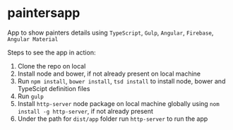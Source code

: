 # paintersapp
App to show painters details using `TypeScript`, `Gulp`, `Angular`, `Firebase`, `Angular Material`

Steps to see the app in action:

1. Clone the repo on local
2. Install node and bower, if not already present on local machine 
3. Run `npm install`, `bower install`, `tsd install` to install node, bower and TypeScipt definition files
4. Run `gulp`
5. Install `http-server` node package on local machine globally using `nom install -g http-server`, if not already present
6. Under the path for `dist/app` folder run `http-server` to run the app
